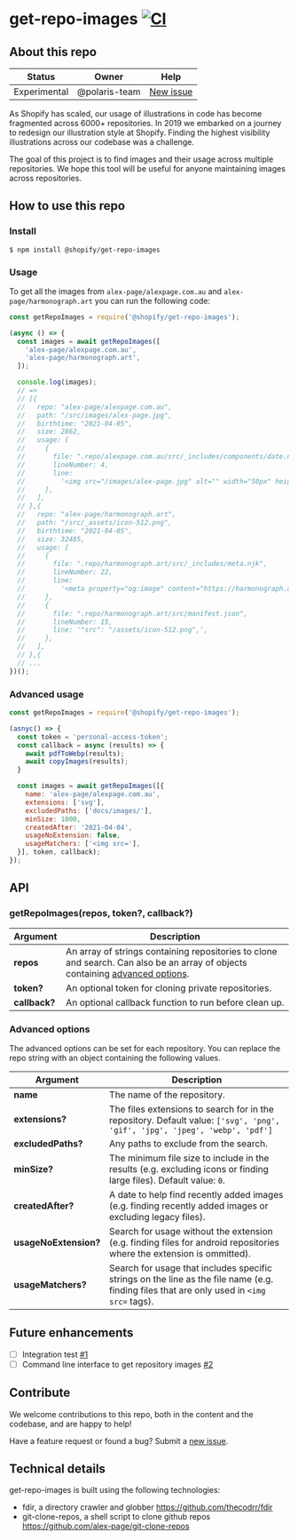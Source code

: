 # get-repo-images [![CI](https://github.com/Shopify/get-repo-images/actions/workflows/ci.yml/badge.svg?branch=main)](https://github.com/Shopify/get-repo-images/actions/workflows/ci.yml)

## About this repo

| Status       | Owner         | Help                                                               |
| ------------ | ------------- | ------------------------------------------------------------------ |
| Experimental | @polaris-team | [New issue](https://github.com/Shopify/get-repo-images/issues/new) |

As Shopify has scaled, our usage of illustrations in code has become fragmented across 6000+ repositories. In 2019 we embarked on a journey to redesign our illustration style at Shopify. Finding the highest visibility illustrations across our codebase was a challenge.

The goal of this project is to find images and their usage across multiple repositories. We hope this tool will be useful for anyone maintaining images across repositories.

## How to use this repo

### Install

```
$ npm install @shopify/get-repo-images
```

### Usage

To get all the images from `alex-page/alexpage.com.au` and `alex-page/harmonograph.art` you can run the following code:

```js
const getRepoImages = require('@shopify/get-repo-images');

(async () => {
  const images = await getRepoImages([
    'alex-page/alexpage.com.au',
    'alex-page/harmonograph.art',
  ]);

  console.log(images);
  // =>
  // [{
  //   repo: "alex-page/alexpage.com.au",
  //   path: "/src/images/alex-page.jpg",
  //   birthtime: "2021-04-05",
  //   size: 2862,
  //   usage: [
  //     {
  //       file: ".repo/alexpage.com.au/src/_includes/components/date.njk",
  //       lineNumber: 4,
  //       line:
  //         '<img src="/images/alex-page.jpg" alt="" width="50px" height="50px">',
  //     },
  //   ],
  // },{
  //   repo: "alex-page/harmonograph.art",
  //   path: "/src/_assets/icon-512.png",
  //   birthtime: "2021-04-05",
  //   size: 32485,
  //   usage: [
  //     {
  //       file: ".repo/harmonograph.art/src/_includes/meta.njk",
  //       lineNumber: 22,
  //       line:
  //         '<meta property="og:image" content="https://harmonograph.art/assets/icon-512.png">',
  //     },
  //     {
  //       file: ".repo/harmonograph.art/src/manifest.json",
  //       lineNumber: 15,
  //       line: '"src": "/assets/icon-512.png",',
  //     },
  //   ],
  // },{
  // ...
})();
```

### Advanced usage

```js
const getRepoImages = require('@shopify/get-repo-images');

(asnyc() => {
  const token = 'personal-access-token';
  const callback = async (results) => {
    await pdfToWebp(results);
    await copyImages(results);
  }

  const images = await getRepoImages([{
    name: 'alex-page/alexpage.com.au',
    extensions: ['svg'],
    excludedPaths: ['docs/images/'],
    minSize: 1000,
    createdAfter: '2021-04-04',
    usageNoExtension: false,
    usageMatchers: ['<img src='],
  }], token, callback);
});
```

## API

### getRepoImages(repos, token?, callback?)

| Argument      | Description                                                                                                                                        |
| ------------- | -------------------------------------------------------------------------------------------------------------------------------------------------- |
| **repos**     | An array of strings containing repositories to clone and search. Can also be an array of objects containing [advanced options](#advanced-options). |
| **token?**    | An optional token for cloning private repositories.                                                                                                |
| **callback?** | An optional callback function to run before clean up.                                                                                              |

### Advanced options

The advanced options can be set for each repository. You can replace the repo string with an object containing the following values.

| Argument              | Description                                                                                                                               |
| --------------------- | ----------------------------------------------------------------------------------------------------------------------------------------- |
| **name**              | The name of the repository.                                                                                                               |
| **extensions?**       | The files extensions to search for in the repository. Default value: `['svg', 'png', 'gif', 'jpg', 'jpeg', 'webp', 'pdf']`                |
| **excludedPaths?**    | Any paths to exclude from the search.                                                                                                     |
| **minSize?**          | The minimum file size to include in the results (e.g. excluding icons or finding large files). Default value: `0`.                        |
| **createdAfter?**     | A date to help find recently added images (e.g. finding recently added images or excluding legacy files).                                 |
| **usageNoExtension?** | Search for usage without the extension (e.g. finding files for android repositories where the extension is ommitted).                     |
| **usageMatchers?**    | Search for usage that includes specific strings on the line as the file name (e.g. finding files that are only used in `<img src=` tags). |

## Future enhancements

- [ ] Integration test [#1](https://github.com/Shopify/get-repo-images/issues/1)
- [ ] Command line interface to get repository images [#2](https://github.com/Shopify/get-repo-images/issues/2)

## Contribute

We welcome contributions to this repo, both in the content and the codebase, and are happy to help!

Have a feature request or found a bug? Submit a [new issue](https://github.com/Shopify/get-repo-images/issues/new).

## Technical details

get-repo-images is built using the following technologies:

- fdir, a directory crawler and globber https://github.com/thecodrr/fdir
- git-clone-repos, a shell script to clone github repos https://github.com/alex-page/git-clone-repos
